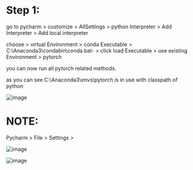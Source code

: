 Step 1:
======
go to pycharm > customize > AllSettings > python Interpreter > Add Interpreter > Add local interpreter

choose > virtual Environment > conda Executable > C:\Anaconda3\condabin\conda.bat- > click load Executable > use existing Environment > pytorch

you can now run all pytorch related methods.

as you can see C:\Anaconda3\envs\pytorch is in use with classpath of python

![image](https://github.com/user-attachments/assets/808e950e-c2a3-4dc2-90c0-019420c57438)



NOTE:
=====

Pycharm > File > Settings > 

 
![image](https://github.com/user-attachments/assets/8c0faeab-3ec1-468b-aca4-db444fba30cc)


![image](https://github.com/user-attachments/assets/9ba1e84d-606c-4830-a397-4fd52634f64e)
